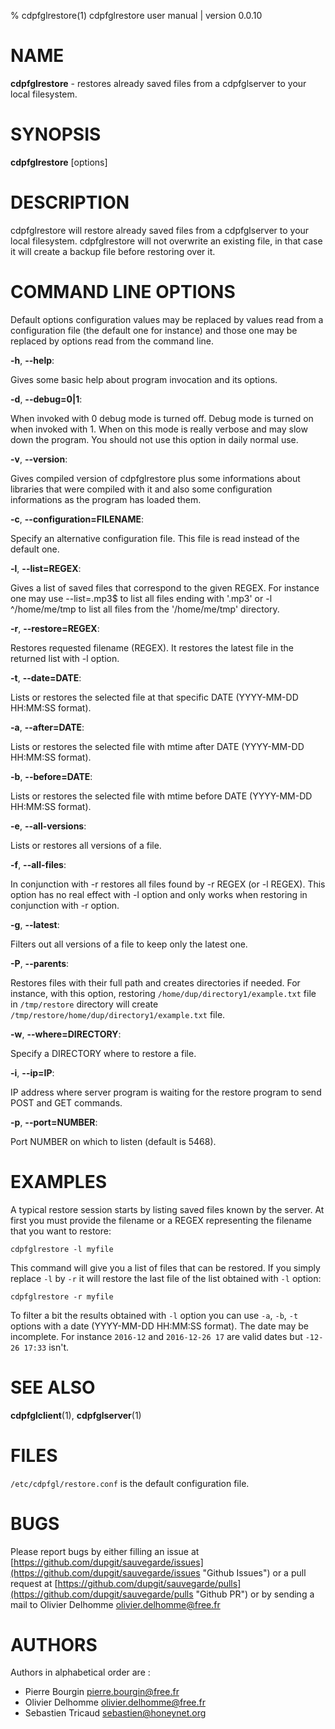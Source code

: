 % cdpfglrestore(1) cdpfglrestore user manual | version 0.0.10

# NAME

**cdpfglrestore** - restores already saved files from a cdpfglserver to your local filesystem.


# SYNOPSIS

**cdpfglrestore** [options]


# DESCRIPTION

cdpfglrestore will restore already saved files from a cdpfglserver to your local filesystem. cdpfglrestore will not overwrite an existing file, in that case it will create a backup file before restoring over it.


# COMMAND LINE OPTIONS

   Default options configuration values may be replaced by values read from a configuration file (the default one for instance) and those one may be replaced by options read from the command line.


**-h**, **--help**:

   Gives some basic help about program invocation and its options.

**-d**, **--debug=0|1**:
   
   When invoked with 0 debug mode is turned off. Debug mode is turned on when invoked with 1. When on this mode is really verbose and may slow down the program. You should not use this option in daily normal use.

**-v**, **--version**:

   Gives compiled version of cdpfglrestore plus some informations about libraries that were compiled with it and also some configuration informations as the program has loaded them.  

**-c**, **--configuration=FILENAME**:

   Specify an alternative configuration file. This file is read instead of the default one.  

**-l**, **--list=REGEX**:

   Gives a list of saved files that correspond to the given REGEX. For instance one may use --list=\.mp3$ to list all files ending with '.mp3' or -l ^/home/me/tmp to list all files from the '/home/me/tmp' directory. 

**-r**, **--restore=REGEX**:

   Restores requested filename (REGEX). It restores the latest file in the returned list with -l option.

**-t**, **--date=DATE**:

   Lists or restores the selected file at that specific DATE (YYYY-MM-DD HH:MM:SS format).

**-a**, **--after=DATE**:

   Lists or restores the selected file with mtime after DATE (YYYY-MM-DD HH:MM:SS format).

**-b**, **--before=DATE**:

   Lists or restores the selected file with mtime before DATE (YYYY-MM-DD HH:MM:SS format).

**-e**, **--all-versions**:

   Lists or restores all versions of a file.

**-f**, **--all-files**:

   In conjunction with -r restores all files found by -r REGEX (or -l REGEX). This option has no real effect with -l option and only works when restoring in conjunction with -r option.

**-g**, **--latest**:

   Filters out all versions of a file to keep only the latest one.

**-P**, **--parents**:

   Restores files with their full path and creates directories if needed. For instance, with this option, restoring `/home/dup/directory1/example.txt` file in `/tmp/restore` directory will create `/tmp/restore/home/dup/directory1/example.txt` file.

**-w**, **--where=DIRECTORY**:

   Specify a DIRECTORY where to restore a file.

**-i**, **--ip=IP**:

   IP address where server program is waiting for the restore program to send POST and GET commands.

**-p**, **--port=NUMBER**:

   Port NUMBER on which to listen (default is 5468).


# EXAMPLES

   A typical restore session starts by listing saved files known by the server. At first you must provide the filename or a REGEX representing the filename that you want to restore:
   
   `cdpfglrestore -l myfile`

   This command will give you a list of files that can be restored. If you simply replace `-l` by `-r` it will restore the last file of the list obtained with `-l` option:

   `cdpfglrestore -r myfile`

   To filter a bit the results obtained with `-l` option you can use `-a`, `-b`, `-t` options with a date (YYYY-MM-DD HH:MM:SS format). The date may be incomplete. For instance `2016-12` and `2016-12-26 17` are valid dates but `-12-26 17:33` isn't.


# SEE ALSO

**cdpfglclient**(1), **cdpfglserver**(1)


# FILES

`/etc/cdpfgl/restore.conf` is the default configuration file.


# BUGS

Please report bugs by either filling an issue at [https://github.com/dupgit/sauvegarde/issues](https://github.com/dupgit/sauvegarde/issues "Github Issues") or a  pull request at [https://github.com/dupgit/sauvegarde/pulls](https://github.com/dupgit/sauvegarde/pulls "Github PR") or by sending a mail to Olivier Delhomme <olivier.delhomme@free.fr>


# AUTHORS

Authors in alphabetical order are :

* Pierre Bourgin <pierre.bourgin@free.fr>  
* Olivier Delhomme <olivier.delhomme@free.fr>  
* Sebastien Tricaud <sebastien@honeynet.org>  
